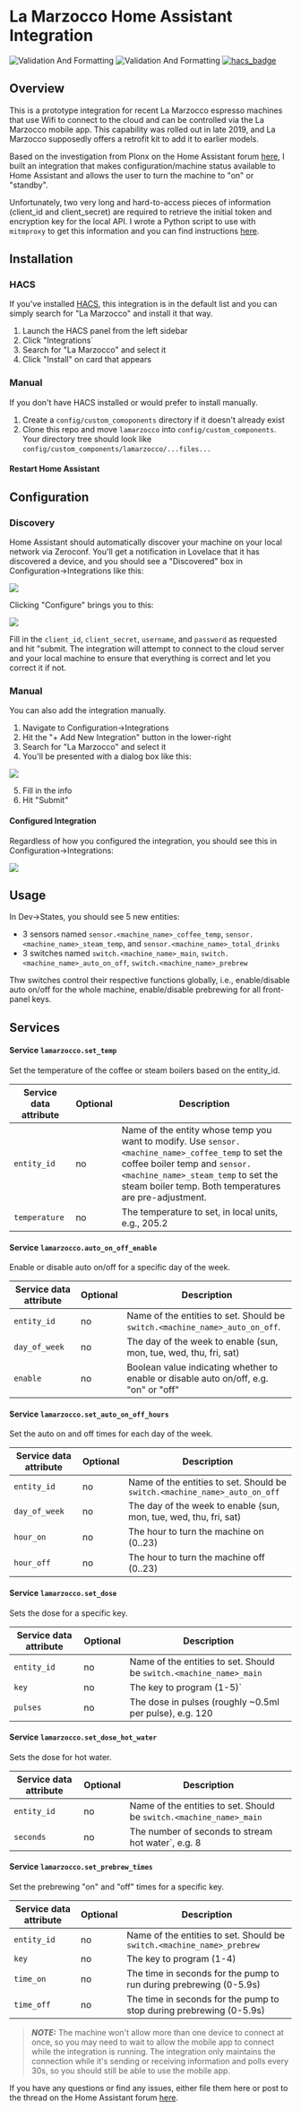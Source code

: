 # La Marzocco Home Assistant Integration

![Validation And Formatting](https://github.com/rccoleman/lamarzocco/workflows/Validation%20And%20Formatting/badge.svg)
![Validation And Formatting](https://github.com/rccoleman/lamarzocco/workflows/Validation%20And%20Formatting/badge.svg?branch=dev)
[![hacs_badge](https://img.shields.io/badge/HACS-Default-orange.svg)](https://github.com/custom-components/hacs)

## Overview

This is a prototype integration for recent La Marzocco espresso machines that use Wifi to connect to the cloud and can be controlled via the La Marzocco mobile app.  This capability was rolled out in late 2019, and La Marzocco supposedly offers a retrofit kit to add it to earlier models.

Based on the investigation from Plonx on the Home Assistant forum [here](https://community.home-assistant.io/t/la-marzocco-gs-3-linea-mini-support/203581), I built an integration that makes configuration/machine status available to Home Assistant and allows the user to turn the machine to "on" or "standby".

Unfortunately, two very long and hard-to-access pieces of information (client_id and client_secret) are required to retrieve the initial token and encryption key for the local API.  I wrote a Python script to use with `mitmproxy` to get this information and you can find instructions [here](https://github.com/rccoleman/lmdirect/blob/master/Credentials.md).

## Installation

### HACS

If you've installed [HACS](https://hacs.xyz), this integration is in the default list and you can simply search for "La Marzocco" and install it that way.

1. Launch the HACS panel from the left sidebar
2. Click "Integrations`
3. Search for "La Marzocco" and select it
4. Click "Install" on card that appears

### Manual

If you don't have HACS installed or would prefer to install manually.

1. Create a `config/custom_comoponents` directory if it doesn't already exist
2. Clone this repo and move `lamarzocco` into `config/custom_components`.  Your directory tree should look like `config/custom_components/lamarzocco/...files...`

#### Restart Home Assistant

## Configuration

### Discovery

Home Assistant should automatically discover your machine on your local network via Zeroconf.  You'll get a notification in Lovelace that it has discovered a device, and you should see a "Discovered" box in Configuration->Integrations like this:

![](https://github.com/rccoleman/lamarzocco/blob/master/images/Discovered_Integration.png)

Clicking "Configure" brings you to this:

![](https://github.com/rccoleman/lamarzocco/blob/master/images/Config_Flow_Discovered.png)

Fill in the `client_id`, `client_secret`, `username`, and `password` as requested and hit "submit.  The integration will attempt to connect to the cloud server and your local machine to ensure that everything is correct and let you correct it if not.

### Manual

You can also add the integration manually.

1. Navigate to Configuration->Integrations
2. Hit the "+ Add New Integration" button in the lower-right
3. Search for "La Marzocco" and select it
4. You'll be presented with a dialog box like this:

![](https://github.com/rccoleman/lamarzocco/blob/master/images/Config_Flow_Manual.png)

5. Fill in the info
6. Hit "Submit"

#### Configured Integration

Regardless of how you configured the integration, you should see this in Configuration->Integrations:

![](https://github.com/rccoleman/lamarzocco/blob/master/images/Configured_Integration.png)

## Usage

In Dev->States, you should see 5 new entities:
* 3 sensors named `sensor.<machine_name>_coffee_temp`, `sensor.<machine_name>_steam_temp`, and `sensor.<machine_name>_total_drinks`
* 3 switches named `switch.<machine_name>_main`, `switch.<machine_name>_auto_on_off`, `switch.<machine_name>_prebrew`

Thw switches control their respective functions globally, i.e., enable/disable auto on/off for the whole machine, enable/disable prebrewing for all front-panel keys.

## Services

#### Service `lamarzocco.set_temp`

Set the temperature of the coffee or steam boilers based on the entity_id.

| Service data attribute | Optional | Description |
| ---------------------- | -------- | ----------- |
| `entity_id`            |     no  | Name of the entity whose temp you want to modify.  Use `sensor.<machine_name>_coffee_temp` to set the coffee boiler temp and `sensor.<machine_name>_steam_temp` to set the steam boiler temp.  Both temperatures are pre-adjustment. |
| `temperature` | no | The temperature to set, in local units, e.g., 205.2 |

#### Service `lamarzocco.auto_on_off_enable`

Enable or disable auto on/off for a specific day of the week.

| Service data attribute | Optional | Description |
| ---------------------- | -------- | ----------- |
| `entity_id`            |     no  | Name of the entities to set.  Should be `switch.<machine_name>_auto_on_off`. |
| `day_of_week` | no | The day of the week to enable (sun, mon, tue, wed, thu, fri, sat) |
| `enable` | no | Boolean value indicating whether to enable or disable auto on/off, e.g. "on" or "off" |

#### Service `lamarzocco.set_auto_on_off_hours`

Set the auto on and off times for each day of the week.

| Service data attribute | Optional | Description |
| ---------------------- | -------- | ----------- |
| `entity_id`            |     no  | Name of the entities to set.  Should be `switch.<machine_name>_auto_on_off` |
| `day_of_week` | no | The day of the week to enable (sun, mon, tue, wed, thu, fri, sat) |
| `hour_on` | no | The hour to turn the machine on (0..23) |
| `hour_off` | no | The hour to turn the machine off (0..23) |


#### Service `lamarzocco.set_dose`

Sets the dose for a specific key.

| Service data attribute | Optional | Description |
| ---------------------- | -------- | ----------- |
| `entity_id`            |     no  | Name of the entities to set.  Should be `switch.<machine_name>_main` |
| `key` | no | The key to program (1-5)` |
| `pulses` | no | The dose in pulses (roughly ~0.5ml per pulse), e.g. 120 |

#### Service `lamarzocco.set_dose_hot_water`

Sets the dose for hot water.

| Service data attribute | Optional | Description |
| ---------------------- | -------- | ----------- |
| `entity_id`            |     no  | Name of the entities to set.  Should be `switch.<machine_name>_main` |
| `seconds` | no | The number of seconds to stream hot water`, e.g. 8 |

#### Service `lamarzocco.set_prebrew_times`

Set the prebrewing "on" and "off" times for a specific key.

| Service data attribute | Optional | Description |
| ---------------------- | -------- | ----------- |
| `entity_id`            |     no  | Name of the entities to set.  Should be `switch.<machine_name>_prebrew` |
| `key` | no | The key to program (1-4) |
| `time_on` | no | The time in seconds for the pump to run during prebrewing (0-5.9s) |
| `time_off` | no | The time in seconds for the pump to stop during prebrewing (0-5.9s) |


> **_NOTE:_** The machine won't allow more than one device to connect at once, so you may need to wait to allow the mobile app to connect while the integration is running.  The integration only maintains the connection while it's sending or receiving information and polls every 30s, so you should still be able to use the mobile app.

If you have any questions or find any issues, either file them here or post to the thread on the Home Assistant forum [here](https://community.home-assistant.io/t/la-marzocco-gs-3-linea-mini-support/203581).
